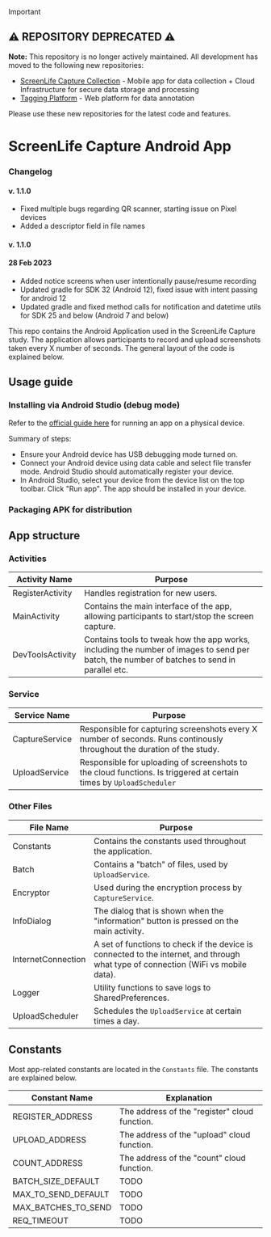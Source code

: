 > [!IMPORTANT]
> ## ⚠️ REPOSITORY DEPRECATED ⚠️
> 
> **Note:** This repository is no longer actively maintained. All development has moved to the following new repositories:
> 
> - [ScreenLife Capture Collection](https://github.com/ScreenLife-Capture-Team/screenlife-capture-collection) - Mobile app for data collection + Cloud Infrastructure for secure data storage and processing
> - [Tagging Platform](https://github.com/ScreenLife-Capture-Team/tagging-platform) - Web platform for data annotation
> 
> Please use these new repositories for the latest code and features.


# ScreenLife Capture Android App

### Changelog
#### v. 1.1.0

- Fixed multiple bugs regarding QR scanner, starting issue on Pixel devices
- Added a descriptor field in file names

#### v. 1.1.0
#### 28 Feb 2023

- Added notice screens when user intentionally pause/resume recording
- Updated gradle for SDK 32 (Android 12), fixed issue with intent passing for android 12
- Updated gradle and fixed method calls for notification and datetime utils for SDK 25 and below (Android 7 and below)

This repo contains the Android Application used in the ScreenLife Capture study. The application allows participants to record and upload screenshots taken every X number of seconds. The general layout of the code is explained below.

## Usage guide

### Installing via Android Studio (debug mode)

Refer to the [official guide here](https://developer.android.com/studio/run/device) for running an app on a physical device.

Summary of steps:

- Ensure your Android device has USB debugging mode turned on.
- Connect your Android device using data cable and select file transfer mode. Android Studio should automatically register your device.
- In Android Studio, select your device from the device list on the top toolbar. Click "Run app". The app should be installed in your device.

### Packaging APK for distribution



## App structure

### Activities

| Activity Name    | Purpose                                                      |
| ---------------- | ------------------------------------------------------------ |
| RegisterActivity | Handles registration for new users.                          |
| MainActivity     | Contains the main interface of the app, allowing participants to start/stop the screen capture. |
| DevToolsActivity | Contains tools to tweak how the app works, including the number of images to send per batch, the number of batches to send in parallel etc. |

### Service

| Service Name   | Purpose                                                      |
| -------------- | ------------------------------------------------------------ |
| CaptureService | Responsible for capturing screenshots every X number of seconds. Runs continously throughout the duration of the study. |
| UploadService  | Responsible for uploading of screenshots to the cloud functions. Is triggered at certain times by `UploadScheduler` |

### Other Files

| File Name          | Purpose                                                      |
| ------------------ | ------------------------------------------------------------ |
| Constants          | Contains the constants used throughout the application.      |
| Batch              | Contains a "batch" of files, used by `UploadService`.        |
| Encryptor          | Used during the encryption process by `CaptureService`.      |
| InfoDialog         | The dialog that is shown when the "information" button is pressed on the main activity. |
| InternetConnection | A set of functions to check if the device is connected to the internet, and through what type of connection (WiFi vs mobile data). |
| Logger             | Utility functions to save logs to SharedPreferences.         |
| UploadScheduler    | Schedules the `UploadService` at certain times a day.        |



## Constants

Most app-related constants are located in the `Constants` file. The constants are explained below.

| Constant Name       | Explanation                                   |
| ------------------- | --------------------------------------------- |
| REGISTER_ADDRESS    | The address of the "register" cloud function. |
| UPLOAD_ADDRESS      | The address of the "upload" cloud function.   |
| COUNT_ADDRESS       | The address of the "count" cloud function.    |
| BATCH_SIZE_DEFAULT  | TODO                                          |
| MAX_TO_SEND_DEFAULT | TODO                                          |
| MAX_BATCHES_TO_SEND | TODO                                          |
| REQ_TIMEOUT         | TODO                                          |


